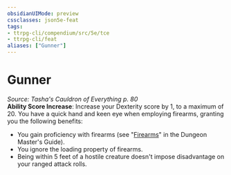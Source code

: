 ```yaml
---
obsidianUIMode: preview
cssclasses: json5e-feat
tags:
- ttrpg-cli/compendium/src/5e/tce
- ttrpg-cli/feat
aliases: ["Gunner"]
---
```

# Gunner
*Source: Tasha's Cauldron of Everything p. 80*  
**Ability Score Increase**: Increase your Dexterity score by 1, to a maximum of 20.
You have a quick hand and keen eye when employing firearms, granting you the following benefits:

- You gain proficiency with firearms (see "[Firearms](3-Mechanics/CLI/rules/variant-rules/firearms.md)" in the Dungeon Master's Guide).  
- You ignore the loading property of firearms.  
- Being within 5 feet of a hostile creature doesn't impose disadvantage on your ranged attack rolls.